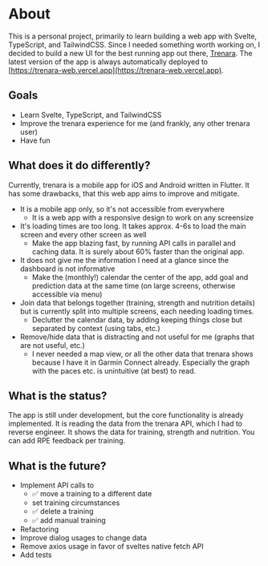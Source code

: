 # About

This is a personal project, primarily to learn building a web app with Svelte, TypeScript, and TailwindCSS.
Since I needed something worth working on, I decided to build a new UI for the best running app out there,
[Trenara](https://www.trenara.com). The latest version of the app is always automatically deployed to [https://trenara-web.vercel.app](https://trenara-web.vercel.app).

## Goals

- Learn Svelte, TypeScript, and TailwindCSS
- Improve the trenara experience for me (and frankly, any other trenara user)
- Have fun

## What does it do differently?

Currently, trenara is a mobile app for iOS and Android written in Flutter.
It has some drawbacks, that this web app aims to improve and mitigate.

- It is a mobile app only, so it's not accessible from everywhere
  - It is a web app with a responsive design to work on any screensize
- It's loading times are too long. It takes approx. 4-6s to load the main screen and every other screen as well
  - Make the app blazing fast, by running API calls in parallel and caching data. It is surely about 60% faster than the original app.
- It does not give me the information I need at a glance since the dashboard is not informative
  - Make the (monthly!) calendar the center of the app, add goal and prediction data at the same time (on large screens, otherwise accessible via menu)
- Join data that belongs together (training, strength and nutrition details) but is currently split into multiple screens, each needing loading times.
  - Declutter the calendar data, by adding keeping things close but separated by context (using tabs, etc.)
- Remove/hide data that is distracting and not useful for me (graphs that are not useful, etc.)
  - I never needed a map view, or all the other data that trenara shows because I have it in Garmin Connect already. Especially the graph with the paces etc. is unintuitive (at best) to read.

## What is the status?

The app is still under development, but the core functionality is already implemented. It is reading the data from the trenara API, which I had to reverse engineer.
It shows the data for training, strength and nutrition. You can add RPE feedback per training.

## What is the future?

- Implement API calls to
  - ✅ move a training to a different date
  - set training circumstances
  - ✅ delete a training
  - ✅ add manual training
- Refactoring
- Improve dialog usages to change data
- Remove axios usage in favor of sveltes native fetch API
- Add tests
